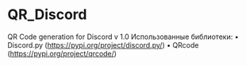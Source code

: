 # QR_Discord
QR Code generation for Discord v 1.0
Использованные библиотеки:
  • Discord.py (https://pypi.org/project/discord.py/)
  • QRcode (https://pypi.org/project/qrcode/)

